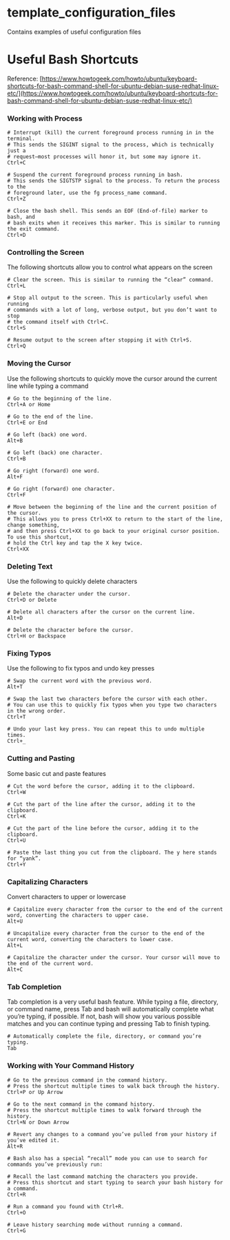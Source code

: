 # template_configuration_files
Contains examples of useful configuration files



# Useful Bash Shortcuts

Reference: [https://www.howtogeek.com/howto/ubuntu/keyboard-shortcuts-for-bash-command-shell-for-ubuntu-debian-suse-redhat-linux-etc/](https://www.howtogeek.com/howto/ubuntu/keyboard-shortcuts-for-bash-command-shell-for-ubuntu-debian-suse-redhat-linux-etc/)
  
### Working with Process

```
# Interrupt (kill) the current foreground process running in in the terminal.
# This sends the SIGINT signal to the process, which is technically just a
# request—most processes will honor it, but some may ignore it.
Ctrl+C

# Suspend the current foreground process running in bash.
# This sends the SIGTSTP signal to the process. To return the process to the
# foreground later, use the fg process_name command.
Ctrl+Z

# Close the bash shell. This sends an EOF (End-of-file) marker to bash, and
# bash exits when it receives this marker. This is similar to running the exit command.
Ctrl+D
```

### Controlling the Screen

The following shortcuts allow you to control what appears on the screen

```
# Clear the screen. This is similar to running the “clear” command.
Ctrl+L

# Stop all output to the screen. This is particularly useful when running
# commands with a lot of long, verbose output, but you don’t want to stop
# the command itself with Ctrl+C.
Ctrl+S

# Resume output to the screen after stopping it with Ctrl+S.
Ctrl+Q
```

### Moving the Cursor

Use the following shortcuts to quickly move the cursor around the current line while typing a command

```
# Go to the beginning of the line.
Ctrl+A or Home

# Go to the end of the line.
Ctrl+E or End

# Go left (back) one word.
Alt+B

# Go left (back) one character.
Ctrl+B

# Go right (forward) one word.
Alt+F

# Go right (forward) one character.
Ctrl+F

# Move between the beginning of the line and the current position of the cursor.
# This allows you to press Ctrl+XX to return to the start of the line, change something,
# and then press Ctrl+XX to go back to your original cursor position. To use this shortcut,
# hold the Ctrl key and tap the X key twice.
Ctrl+XX
```


### Deleting Text

Use the following to quickly delete characters

```
# Delete the character under the cursor.
Ctrl+D or Delete

# Delete all characters after the cursor on the current line.
Alt+D

# Delete the character before the cursor.
Ctrl+H or Backspace
```

### Fixing Typos

Use the following to fix typos and undo key presses

```
# Swap the current word with the previous word.
Alt+T

# Swap the last two characters before the cursor with each other.
# You can use this to quickly fix typos when you type two characters in the wrong order.
Ctrl+T

# Undo your last key press. You can repeat this to undo multiple times.
Ctrl+_
```

### Cutting and Pasting

Some basic cut and paste features

```
# Cut the word before the cursor, adding it to the clipboard.
Ctrl+W

# Cut the part of the line after the cursor, adding it to the clipboard.
Ctrl+K

# Cut the part of the line before the cursor, adding it to the clipboard.
Ctrl+U

# Paste the last thing you cut from the clipboard. The y here stands for “yank”.
Ctrl+Y
```

### Capitalizing Characters

Convert characters to upper or lowercase

```
# Capitalize every character from the cursor to the end of the current word, converting the characters to upper case.
Alt+U

# Uncapitalize every character from the cursor to the end of the current word, converting the characters to lower case.
Alt+L

# Capitalize the character under the cursor. Your cursor will move to the end of the current word.
Alt+C
```

### Tab Completion
Tab completion is a very useful bash feature. While typing a file, directory, or command name, press Tab and bash will automatically complete what you’re typing, if possible. If not, bash will show you various possible matches and you can continue typing and pressing Tab to finish typing.

```
# Automatically complete the file, directory, or command you’re typing.
Tab
```

### Working with Your Command History

```
# Go to the previous command in the command history.
# Press the shortcut multiple times to walk back through the history.
Ctrl+P or Up Arrow

# Go to the next command in the command history.
# Press the shortcut multiple times to walk forward through the history.
Ctrl+N or Down Arrow

# Revert any changes to a command you’ve pulled from your history if you’ve edited it.
Alt+R

# Bash also has a special “recall” mode you can use to search for commands you’ve previously run:

# Recall the last command matching the characters you provide.
# Press this shortcut and start typing to search your bash history for a command.
Ctrl+R

# Run a command you found with Ctrl+R.
Ctrl+O

# Leave history searching mode without running a command.
Ctrl+G
```
